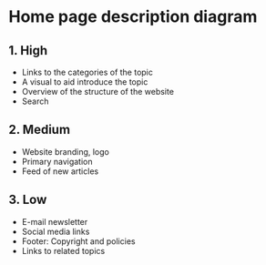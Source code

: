 # Home page description diagram

## 1. High

- Links to the categories of the topic
- A visual to aid introduce the topic
- Overview of the structure of the website
- Search

## 2. Medium

- Website branding, logo
- Primary navigation
- Feed of new articles

## 3. Low

- E-mail newsletter
- Social media links
- Footer: Copyright and policies
- Links to related topics
